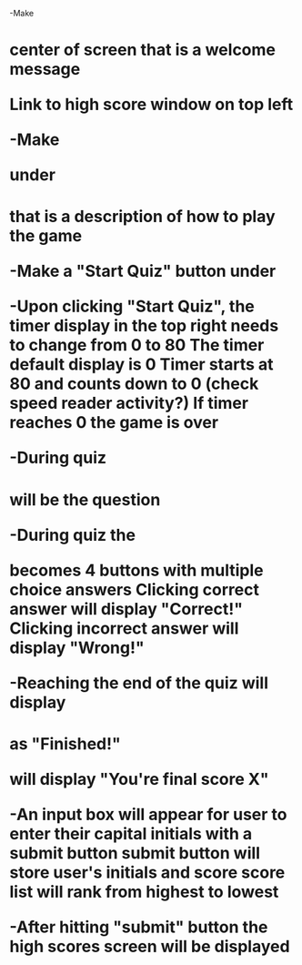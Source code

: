 -Make <h1> center of screen that is a welcome message

Link to high score window on top left

-Make <p> under <h1> that is a description of how to play the game

-Make a "Start Quiz" button under <p>

-Upon clicking "Start Quiz", the timer display in the top right needs to change from 0 to 80
    The timer default display is 0
    Timer starts at 80 and counts down to 0 (check speed reader activity?)
    If timer reaches 0 the game is over

-During quiz <h1> will be the question

-During quiz the <p> becomes 4 buttons with multiple choice answers
    Clicking correct answer will display "Correct!" 
    Clicking incorrect answer will display "Wrong!"

-Reaching the end of the quiz will display <h1> as "Finished!"
    <p> will display "You're final score X"

-An input box will appear for user to enter their capital initials with a submit button
    submit button will store user's initials and score 
    score list will rank from highest to lowest

-After hitting "submit" button the high scores screen will be displayed

